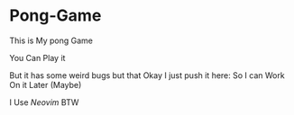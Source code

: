 # Pong-Game

This is My pong Game

You Can Play it

But it has some weird bugs but that Okay I just push it here: So I can Work On it Later (Maybe)

I Use *Neovim* BTW
